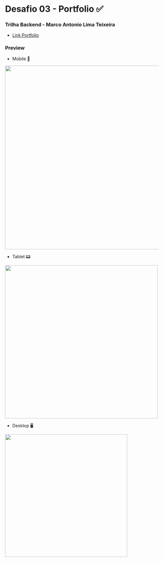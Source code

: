 # Desafio 03 - Portfolio ✅

### Trilha Backend - Marco Antonio Lima Teixeira
- [Link Portfolio](https://portfolio-marcoteixeira.vercel.app/)

### Preview

- Mobile 📱
<p>
  <img height="600" src="https://github.com/marcoteixeira-m47t/desafio03-portfolio/assets/155406789/8c21dd36-5d0a-4fdc-80ef-799027c9a422"/>
<!--   <img height="600" src="https://github.com/marcoteixeira-m47t/desafio03-portfolio/assets/155406789/0ef50b04-cdd5-488d-8987-386748cb902a"/>
  <img height="600" src="https://github.com/marcoteixeira-m47t/desafio03-portfolio/assets/155406789/0e2f1c7b-490d-4b1c-a92e-07419e49c18d"/> -->
</p>

- Tablet 📟
<p>
<!--   <img height="500" src="https://github.com/marcoteixeira-m47t/desafio03-portfolio/assets/155406789/8166c272-33a5-4925-8c6d-c04400cac289"/> -->
  <img height="500" src="https://github.com/marcoteixeira-m47t/desafio03-portfolio/assets/155406789/9f4ad5f4-fda4-44ea-8f0d-17d96cad2db7"/>
<!--   <img height="500" src="https://github.com/marcoteixeira-m47t/desafio03-portfolio/assets/155406789/4b24c092-7382-440f-aab3-14cb6ea8006c"/> -->
</p>

- Desktop 🖥️
<p>
<!--   <img width="400" src="https://github.com/marcoteixeira-m47t/desafio03-portfolio/assets/155406789/61f8780b-052e-4050-b713-629e17c21c3b"/>
  <img width="400" src="https://github.com/marcoteixeira-m47t/desafio03-portfolio/assets/155406789/4cc752ff-0af3-4f99-bc53-ccbf9ae985b6"/> -->
  <img width="400" src="https://github.com/marcoteixeira-m47t/desafio03-portfolio/assets/155406789/eb3cf6f4-c3d0-4ad8-9912-874d517306ab"/>
</p>




